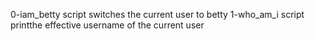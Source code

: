 0-iam_betty script switches the current user to betty
1-who_am_i script printthe effective username of the current user
